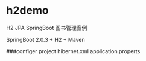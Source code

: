 # h2demo
H2 JPA SpringBoot 图书管理案例

SpringBoot 2.0.3 + H2 + Maven

###configer project 
hibernet.xml 
application.properts
